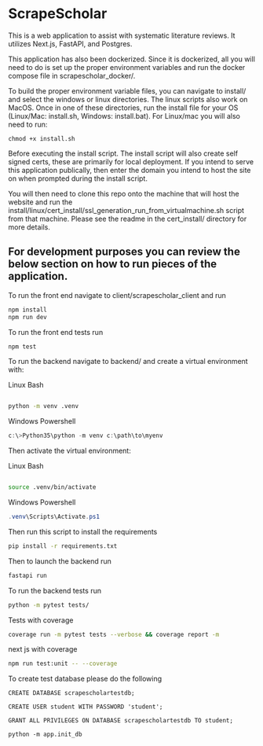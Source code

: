 # ScrapeScholar


This is a web application to assist with systematic literature reviews. It utilizes Next.js, FastAPI, and Postgres.

This application has also been dockerized. Since it is dockerized, all you will need to do is set up the proper environment variables and run the docker compose file in scrapescholar_docker/.

To build the proper environment variable files, you can navigate to install/ and select the windows or linux directories. The linux scripts also work on MacOS. Once in one of these directories, run the install file for your OS (Linux/Mac: install.sh, Windows: install.bat). For Linux/mac you will also need to run:
```
chmod +x install.sh
```
Before executing the install script. The install script will also create self signed certs, these are primarily for local deployment. If you intend to serve this application publically, then enter the domain you intend to host the site on when prompted during the install script.

You will then need to clone this repo onto the machine that will host the website and run the install/linux/cert_install/ssl_generation_run_from_virtualmachine.sh script from that machine. Please see the readme in the cert_install/ directory for more details.

## For development purposes you can review the below section on how to run pieces of the application.

To run the front end navigate to client/scrapescholar_client and run 


```bash
npm install
npm run dev
```
To run the front end tests run
```bash
npm test
```

To run the backend navigate to backend/ and create a virtual environment with:

Linux Bash
```bash

python -m venv .venv
```

Windows Powershell
```powershell
c:\>Python35\python -m venv c:\path\to\myenv
```


Then activate the virtual environment:

Linux Bash
```bash

source .venv/bin/activate
```

Windows Powershell
```powershell
.venv\Scripts\Activate.ps1
```

Then run this script to install the requirements
```bash
pip install -r requirements.txt
```


Then to launch the backend run
```bash
fastapi run
```

To run the backend tests run
```bash
python -m pytest tests/
```


Tests with coverage
```bash
coverage run -m pytest tests --verbose && coverage report -m
```

next js with coverage
```bash
npm run test:unit -- --coverage
```


To create test database please do the following 
```
CREATE DATABASE scrapescholartestdb;

CREATE USER student WITH PASSWORD 'student';

GRANT ALL PRIVILEGES ON DATABASE scrapescholartestdb TO student;

python -m app.init_db
```


